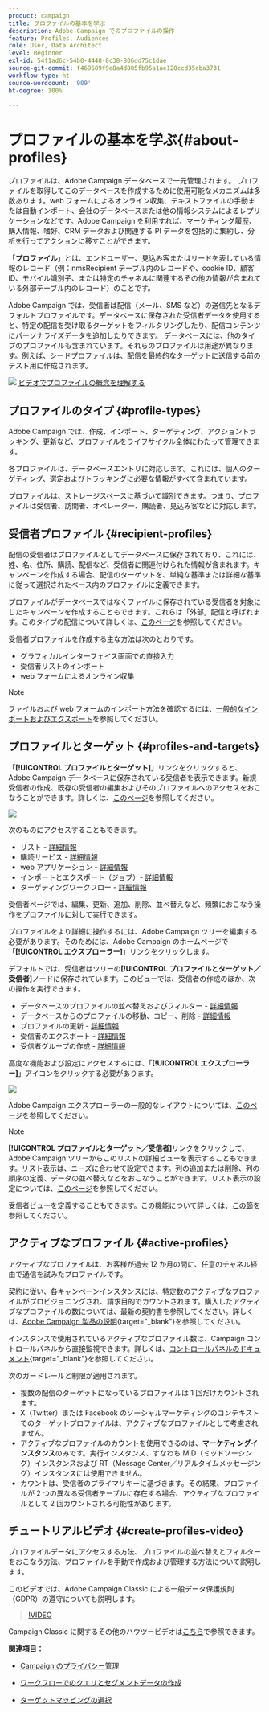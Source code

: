 ```yaml
---
product: campaign
title: プロファイルの基本を学ぶ
description: Adobe Campaign でのプロファイルの操作
feature: Profiles, Audiences
role: User, Data Architect
level: Beginner
exl-id: 54f1ad6c-54b0-4448-8c38-806dd75c1dae
source-git-commit: f469689f9e8a4d805fb95a1ae120ccd35aba3731
workflow-type: ht
source-wordcount: '909'
ht-degree: 100%

---
```


# プロファイルの基本を学ぶ{#about-profiles}



プロファイルは、Adobe Campaign データベースで一元管理されます。 プロファイルを取得してこのデータベースを作成するために使用可能なメカニズムは多数あります。web フォームによるオンライン収集、テキストファイルの手動または自動インポート、会社のデータベースまたは他の情報システムによるレプリケーションなどです。Adobe Campaign を利用すれば、マーケティング履歴、購入情報、嗜好、CRM データおよび関連する PI データを包括的に集約し、分析を行ってアクションに移すことができます。

「**プロファイル**」とは、エンドユーザー、見込み客またはリードを表している情報のレコード（例：nmsRecipient テーブル内のレコードや、cookie ID、顧客 ID、モバイル識別子、または特定のチャネルに関連するその他の情報が含まれている外部テーブル内のレコード）のことです。

Adobe Campaign では、受信者は配信（メール、SMS など）の送信先となるデフォルトプロファイルです。データベースに保存された受信者データを使用すると、特定の配信を受け取るターゲットをフィルタリングしたり、配信コンテンツにパーソナライズデータを追加したりできます。 データベースには、他のタイプのプロファイルも含まれています。それらのプロファイルは用途が異なります。例えば、シードプロファイルは、配信を最終的なターゲットに送信する前のテスト用に作成されます。

![](assets/do-not-localize/how-to-video.png) [ビデオでプロファイルの概念を理解する](#create-profiles-video)

## プロファイルのタイプ {#profile-types}

Adobe Campaign では、作成、インポート、ターゲティング、アクショントラッキング、更新など、プロファイルをライフサイクル全体にわたって管理できます。

各プロファイルは、データベースエントリに対応します。これには、個人のターゲティング、選定およびトラッキングに必要な情報がすべて含まれています。

プロファイルは、ストレージスペースに基づいて識別できます。つまり、プロファイルは受信者、訪問者、オペレーター、購読者、見込み客などに対応します。

## 受信者プロファイル {#recipient-profiles}

配信の受信者はプロファイルとしてデータベースに保存されており、これには、姓、名、住所、購読、配信など、受信者に関連付けられた情報が含まれます。キャンペーンを作成する場合、配信のターゲットを、単純な基準または詳細な基準に従って選択されたベース内のプロファイルに定義できます。

プロファイルがデータベースではなくファイルに保存されている受信者を対象にしたキャンペーンを作成することもできます。これらは「外部」配信と呼ばれます。このタイプの配信について詳しくは、[このページ](../../delivery/using/steps-defining-the-target-population.md#selecting-external-recipients)を参照してください。

受信者プロファイルを作成する主な方法は次のとおりです。

* グラフィカルインターフェイス画面での直接入力
* 受信者リストのインポート
* web フォームによるオンライン収集

>[!NOTE]
>
>ファイルおよび web フォームのインポート方法を確認するには、[一般的なインポートおよびエクスポート](../../platform/using/get-started-data-import-export.md)を参照してください。

## プロファイルとターゲット {#profiles-and-targets}

「**[!UICONTROL プロファイルとターゲット]**」リンクをクリックすると、Adobe Campaign データベースに保存されている受信者を表示できます。新規受信者の作成、既存の受信者の編集およびそのプロファイルへのアクセスをおこなうことができます。詳しくは、[このページ](../../platform/using/editing-a-profile.md)を参照してください。

![](assets/d_ncs_user_interface_target_link.png)

次のものにアクセスすることもできます。

* リスト - [詳細情報](../../platform/using/creating-and-managing-lists.md)
* 購読サービス - [詳細情報](../../delivery/using/managing-subscriptions.md)
* web アプリケーション - [詳細情報](../../web/using/about-web-applications.md)
* インポートとエクスポート（ジョブ）- [詳細情報](../../platform/using/about-generic-imports-exports.md)
* ターゲティングワークフロー - [詳細情報](../../workflow/using/building-a-workflow.md#implementation-steps-)

受信者ページでは、編集、更新、追加、削除、並べ替えなど、頻繁におこなう操作をプロファイルに対して実行できます。

プロファイルをより詳細に操作するには、Adobe Campaign ツリーを編集する必要があります。そのためには、Adobe Campaign のホームページで「**[!UICONTROL エクスプローラー]**」リンクをクリックします。

デフォルトでは、受信者はツリーの&#x200B;**[!UICONTROL プロファイルとターゲット／受信者]**&#x200B;ノードに保存されています。このビューでは、受信者の作成のほか、次の操作を実行できます。

* データベースのプロファイルの並べ替えおよびフィルター - [詳細情報](../../platform/using/filtering-options.md)
* データベースからのプロファイルの移動、コピー、削除 - [詳細情報](../../platform/using/managing-profiles.md)
* プロファイルの更新 - [詳細情報](../../platform/using/updating-data.md)
* 受信者のエクスポート - [詳細情報](../../platform/using/exporting-and-importing-profiles.md)
* 受信者グループの作成 - [詳細情報](../../platform/using/creating-and-managing-lists.md)

高度な機能および設定にアクセスするには、「**[!UICONTROL エクスプローラー]**」アイコンをクリックする必要があります。

![](assets/d_ncs_user_interface01.png)

Adobe Campaign エクスプローラーの一般的なレイアウトについては、[このページ](../../platform/using/adobe-campaign-explorer.md)を参照してください。

>[!NOTE]
>
>**[!UICONTROL プロファイルとターゲット／受信者]**&#x200B;リンクをクリックして、Adobe Campaign ツリーからこのリストの詳細ビューを表示することもできます。リスト表示は、ニーズに合わせて設定できます。列の追加または削除、列の順序の定義、データの並べ替えなどをおこなうことができます。リスト表示の設定については、[このページ](../../platform/using/adobe-campaign-ui-lists.md)を参照してください。
>
>受信者ビューを定義することもできます。この機能について詳しくは、[この節](../../platform/using/access-management-folders.md)を参照してください。

## アクティブなプロファイル {#active-profiles}

アクティブなプロファイルは、お客様が過去 12 か月の間に、任意のチャネル経由で通信を試みたプロファイルです。

契約に従い、各キャンペーンインスタンスには、特定数のアクティブなプロファイルがプロビジョニングされ、請求目的でカウントされます。購入したアクティブなプロファイルの数については、最新の契約書を参照してください。詳しくは、[Adobe Campaign 製品の説明](https://helpx.adobe.com/jp/legal/product-descriptions/adobe-campaign-managed-cloud-services.html){target="_blank"}を参照してください。

インスタンスで使用されているアクティブなプロファイル数は、Campaign コントロールパネルから直接監視できます。詳しくは、[コントロールパネルのドキュメント](https://experienceleague.adobe.com/docs/control-panel/using/performance-monitoring/active-profiles-monitoring.html?lang=ja){target="_blank"}を参照してください。

次のガードレールと制限が適用されます。

* 複数の配信のターゲットになっているプロファイルは 1 回だけカウントされます。
* X（Twitter）または Facebook のソーシャルマーケティングのコンテキストでのターゲットプロファイルは、アクティブなプロファイルとして考慮されません。
* アクティブなプロファイルのカウントを使用できるのは、**マーケティングインスタンス**&#x200B;のみです。実行インスタンス、すなわち MID（ミッドソーシング）インスタンスおよび RT（Message Center／リアルタイムメッセージング）インスタンスには使用できません。
* カウントは、受信者のプライマリキーに基づきます。その結果、プロファイルが 2 つの異なる受信者テーブルに存在する場合、アクティブなプロファイルとして 2 回カウントされる可能性があります。


## チュートリアルビデオ {#create-profiles-video}

プロファイルデータにアクセスする方法、プロファイルの並べ替えとフィルターをおこなう方法、プロファイルを手動で作成および管理する方法について説明します。

このビデオでは、Adobe Campaign Classic による一般データ保護規則（GDPR）の遵守についても説明します。

>[!VIDEO](https://video.tv.adobe.com/v/35611?quality=12)

Campaign Classic に関するその他のハウツービデオは[こちら](https://experienceleague.adobe.com/docs/campaign-classic-learn/tutorials/overview.html?lang=ja)で参照できます。

**関連項目：**

* [Campaign のプライバシー管理](https://helpx.adobe.com/jp/campaign/kb/acc-privacy.html)

* [ワークフローでのクエリとセグメントデータの作成](../../workflow/using/targeting-data.md)

* [ターゲットマッピングの選択](../../delivery/using/steps-defining-the-target-population.md#select-a-target-mapping)
